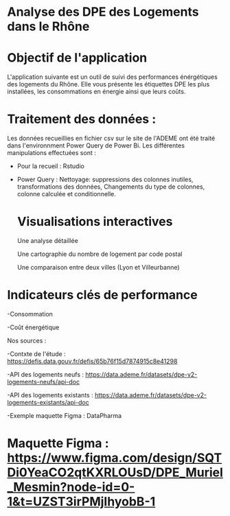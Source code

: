 # Analyse des DPE des Logements dans le Rhône

# Objectif de l'application

L'application suivante est un outil de suivi des performances énérgétiques des logements du Rhône. Elle vous présente les étiquettes DPE les plus installées, les consommations en énergie ainsi que leurs coûts.

# Traitement des données :

Les données recueillies en fichier csv sur le site de l'ADEME ont été traité dans l'environnment Power Query de Power Bi. Les différentes manipulations effectuées sont :

- Pour la recueil : Rstudio

- Power Query :
    Nettoyage: suppressions des colonnes inutiles, transformations des données, Changements du type de colonnes, colonne calculée et conditionnelle.

  # Visualisations interactives

  Une analyse détaillée

  Une cartographie du nombre de logement par code postal

  Une comparaison entre deux villes (Lyon et Villeurbanne)

# Indicateurs clés de performance

-Consommation

-Coût énergétique

Nos sources :

  -Contxte de l'étude : https://defis.data.gouv.fr/defis/65b76f15d7874915c8e41298
  
  -API des logements neufs : https://data.ademe.fr/datasets/dpe-v2-logements-neufs/api-doc
  
  -API des logements existants : https://data.ademe.fr/datasets/dpe-v2-logements-existants/api-doc
  
  -Exemple maquette Figma : DataPharma


# Maquette Figma : https://www.figma.com/design/SQTDi0YeaCO2qtKXRLOUsD/DPE_Muriel_Mesmin?node-id=0-1&t=UZST3irPMjIhyobB-1
  

